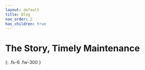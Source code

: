 ```yaml
---
layout: default
title: Blog
nav_order: 2
has_children: true
---
```


# The Story, Timely Maintenance
{: .fs-6 .fw-300 }